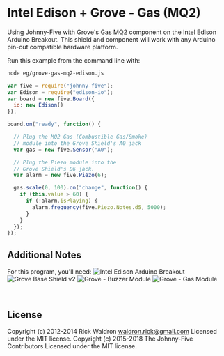 <!--remove-start-->

# Intel Edison + Grove - Gas (MQ2)

<!--remove-end-->


Using Johnny-Five with Grove's Gas MQ2 component on the Intel Edison Arduino Breakout. This shield and component will work with any Arduino pin-out compatible hardware platform.







Run this example from the command line with:
```bash
node eg/grove-gas-mq2-edison.js
```


```javascript
var five = require("johnny-five");
var Edison = require("edison-io");
var board = new five.Board({
  io: new Edison()
});

board.on("ready", function() {

  // Plug the MQ2 Gas (Combustible Gas/Smoke)
  // module into the Grove Shield's A0 jack
  var gas = new five.Sensor("A0");

  // Plug the Piezo module into the
  // Grove Shield's D6 jack.
  var alarm = new five.Piezo(6);

  gas.scale(0, 100).on("change", function() {
    if (this.value > 60) {
      if (!alarm.isPlaying) {
        alarm.frequency(five.Piezo.Notes.d5, 5000);
      }
    }
  });
});

```








## Additional Notes
For this program, you'll need:
![Intel Edison Arduino Breakout](https://cdn.sparkfun.com//assets/parts/1/0/1/3/9/13097-06.jpg)
![Grove Base Shield v2](http://www.seeedstudio.com/depot/images/product/base%20shield%20V2_01.jpg)
![Grove - Buzzer Module](http://www.seeedstudio.com/depot/images/107020000%201.jpg)
![Grove - Gas Module](http://www.seeedstudio.com/depot/images/product/Gas%20Sensor%20MQ.jpg)

&nbsp;

<!--remove-start-->

## License
Copyright (c) 2012-2014 Rick Waldron <waldron.rick@gmail.com>
Licensed under the MIT license.
Copyright (c) 2015-2018 The Johnny-Five Contributors
Licensed under the MIT license.

<!--remove-end-->
